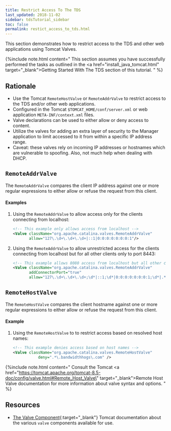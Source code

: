 ```yaml
---
title: Restrict Access To The TDS
last_updated: 2018-11-02
sidebar: tdsTutorial_sidebar
toc: false
permalink: restict_access_to_tds.html
---
```


This section demonstrates how to restrict access to the TDS and other web applications using Tomcat Valves.

{%include note.html content="
This section assumes you have successfully performed the tasks as outlined in the <a href=\"install_java_tomcat.html\" target=\"_blank\">Getting Started With The TDS</a> section of this tutorial.
" %}

## Rationale

* Use the Tomcat `RemoteHostValve` or `RemoteAddrValve` to restrict access to the TDS and/or other web applications.
* Configured in the Tomcat `$TOMCAT_HOME/conf/server.xml` or web application `META-INF/context.xml` files.
* Valve declarations can be used to either allow or deny access to content.
* Utilize the valves for adding an extra layer of security to the Manager application to limit accessed to it from within a specific IP address range.
* Caveat: these valves rely on incoming IP addresses or hostnames which are vulnerable to spoofing. Also, not much help when dealing with DHCP.

## `RemoteAddrValve`

The `RemoteAddrValve` compares the client IP address against one or more regular expressions to either allow or refuse the request from this client.

#### Examples

1. Using the `RemoteAddrValve` to allow access only for the clients connecting from localhost:

   ~~~~xml
   <!-- This example only allows access from localhost -->
   <Valve className="org.apache.catalina.valves.RemoteAddrValve"
          allow="127\.\d+\.\d+\.\d+|::1|0:0:0:0:0:0:0:1"/>
   ~~~~
   
2. Using the `RemoteAddrValve` to allow unrestricted access for the clients connecting from localhost but for all other clients only to port 8443:
   ~~~~xml
   <!-- This example allows 8080 access from localhost but all other connections must use 8443  -->
   <Valve className="org.apache.catalina.valves.RemoteAddrValve"
          addConnectorPort="true"
          allow="127\.\d+\.\d+\.\d+;\d*|::1;\d*|0:0:0:0:0:0:0:1;\d*|.*;8443"/>
   ~~~~

## `RemoteHostValve`

The `RemoteHostValve` compares the client hostname against one or more regular expressions to either allow or refuse the request from this client.

#### Example

1. Using the `RemoteHostValve` to to restrict access based on resolved host names:

   ~~~~xml
   <!-- This example denies access based on host names -->
   <Valve className="org.apache.catalina.valves.RemoteHostValve"
              deny=".*\.bandwidthhogs\.com" />
   ~~~~  

{%include note.html content="
Consult the Tomcat <a href=\"https://tomcat.apache.org/tomcat-8.5-doc/config/valve.html#Remote_Host_Valve\" target=\"_blank\">Remote Host Valve</a> documentation for more information about valve syntax and options.
" %}


## Resources

* [The Valve Component](https://tomcat.apache.org/tomcat-8.5-doc/config/valve.html){:target="_blank"}
  Tomcat documentation about the various `valve` components available for use.
